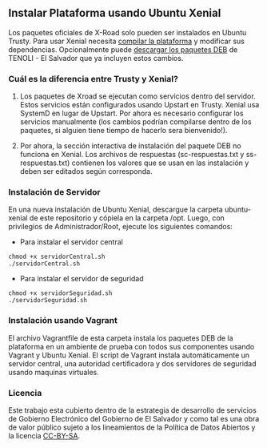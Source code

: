 
## Instalar Plataforma usando Ubuntu Xenial

Los paquetes oficiales de X-Road solo pueden ser instalados en Ubuntu Trusty. Para usar Xenial necesita [compilar la plataforma](https://github.com/egobsv/Tenoli-LAT/tree/master/compilar) y modificar sus dependencias. Opcionalmente puede  [descargar los paquetes DEB](http://tenoli.gobiernoelectronico.gob.sv/debs/) de TENOLI - El Salvador que ya incluyen estos cambios. 

### Cuál es la diferencia entre Trusty y Xenial?

1. Los paquetes de Xroad se ejecutan como servicios dentro del servidor. Estos servicios están configurados usando Upstart en Trusty. Xenial usa SystemD en lugar de Upstart. Por ahora es necesario configurar los servicios manualmente (los cambios podrían compilarse dentro de los paquetes, si alguien tiene tiempo de hacerlo sera bienvenido!). 

2. Por ahora, la sección interactiva de instalación del paquete DEB no funciona en Xenial. Los archivos de respuestas (sc-respuestas.txt y ss-respuestas.txt) contienen los valores que se usan en las instalación y deben ser editados según corresponda.  


### Instalación de Servidor
En una nueva instalación de Ubuntu Xenial, descargue la carpeta ubuntu-xenial de este repositorio y cópiela en la carpeta /opt.  Luego, con privilegios de Administrador/Root, ejecute los siguientes comandos:

- Para instalar el servidor central
```
chmod +x servidorCentral.sh
./servidorCentral.sh
```

- Para instalar el servidor de seguridad
```
chmod +x servidorSeguridad.sh
./servidorSeguridad.sh
```

### Instalación usando Vagrant

El archivo Vagrantfile de esta carpeta instala los paquetes DEB de la plataforma en un ambiente de prueba con todos sus componentes usando Vagrant y Ubuntu Xenial. El script de Vagrant instala automáticamente un servidor central, una autoridad certificadora y dos servidores de seguridad usando maquinas virtuales.

### Licencia

Este trabajo esta cubierto dentro de la estrategia de desarrollo de servicios de Gobierno Electrónico del Gobierno de El Salvador y como tal es una obra de valor público sujeto a los lineamientos de la Política de Datos Abiertos y la licencia [CC-BY-SA](https://creativecommons.org/licenses/by-sa/3.0/deed.es).  
